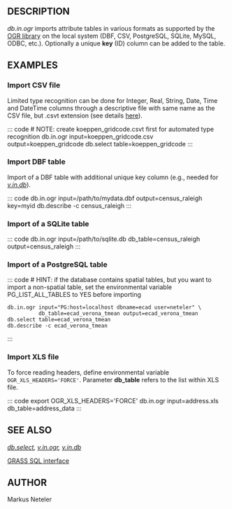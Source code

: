 ## DESCRIPTION

*db.in.ogr* imports attribute tables in various formats as supported by
the [OGR library](http://www.gdal.org/) on the local system (DBF, CSV,
PostgreSQL, SQLite, MySQL, ODBC, etc.). Optionally a unique **key** (ID)
column can be added to the table.

## EXAMPLES

### Import CSV file

Limited type recognition can be done for Integer, Real, String, Date,
Time and DateTime columns through a descriptive file with same name as
the CSV file, but .csvt extension (see details
[here](http://www.gdal.org/drv_csv.html)).

::: code
    # NOTE: create koeppen_gridcode.csvt first for automated type recognition
    db.in.ogr input=koeppen_gridcode.csv output=koeppen_gridcode
    db.select table=koeppen_gridcode
:::

### Import DBF table

Import of a DBF table with additional unique key column (e.g., needed
for *[v.in.db](v.in.db.html)*).

::: code
    db.in.ogr input=/path/to/mydata.dbf output=census_raleigh key=myid
    db.describe -c census_raleigh
:::

### Import of a SQLite table

::: code
    db.in.ogr input=/path/to/sqlite.db db_table=census_raleigh output=census_raleigh
:::

### Import of a PostgreSQL table

::: code
    # HINT: if the database contains spatial tables, but you want to import a non-spatial
    table, set the environmental variable PG_LIST_ALL_TABLES to YES before importing

    db.in.ogr input="PG:host=localhost dbname=ecad user=neteler" \
              db_table=ecad_verona_tmean output=ecad_verona_tmean
    db.select table=ecad_verona_tmean
    db.describe -c ecad_verona_tmean
:::

### Import XLS file

To force reading headers, define environmental variable
`OGR_XLS_HEADERS='FORCE'`. Parameter **db_table** refers to the list
within XLS file.

::: code
    export OGR_XLS_HEADERS='FORCE'
    db.in.ogr input=address.xls db_table=address_data
:::

## SEE ALSO

*[db.select](db.select.html), [v.in.ogr](v.in.ogr.html),
[v.in.db](v.in.db.html)*

[GRASS SQL interface](sql.html)

## AUTHOR

Markus Neteler
